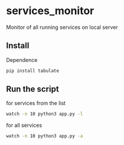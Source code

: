 # services_monitor
Monitor of all running services on local server 

## Install 

Dependence 

```bash
pip install tabulate
```

## Run the script

for services from the list
```bash
watch -n 10 python3 app.py -l
```

for all services
```bash
watch -n 10 python3 app.py -a
```